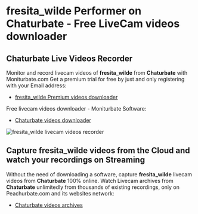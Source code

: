 # fresita_wilde Performer on Chaturbate - Free LiveCam videos downloader

## Chaturbate Live Videos Recorder

Monitor and record livecam videos of **fresita_wilde** from **Chaturbate** with Moniturbate.com
Get a premium trial for free by just and only registering with your Email address:
* [fresita_wilde Premium videos downloader](https://moniturbate.com/request-demo-licence-key.html)

Free livecam videos downloader - Moniturbate Software:
* [Chaturbate videos downloader](https://moniturbate.com/moniturbate-download-software.html)

![fresita_wilde livecam videos recorder](https://peachurnet.com/templates/moniturbate-software.png)


## Capture fresita_wilde videos from the Cloud and watch your recordings on Streaming

Without the need of downloading a software, capture **fresita_wilde** livecam videos from **Chaturbate** 100% online.
Watch Livecam archives from **Chaturbate** unlimitedly from thousands of existing recordings, only on Peachurbate.com and its websites network:
* [Chaturbate videos archives](https://peachurnet.com/)